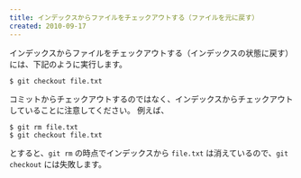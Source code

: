 ```yaml
---
title: インデックスからファイルをチェックアウトする（ファイルを元に戻す）
created: 2010-09-17
---
```


インデックスからファイルをチェックアウトする（インデックスの状態に戻す）には、下記のように実行します。

~~~
$ git checkout file.txt
~~~

コミットからチェックアウトするのではなく、インデックスからチェックアウトしていることに注意してください。
例えば、

~~~
$ git rm file.txt
$ git checkout file.txt
~~~

とすると、`git rm` の時点でインデックスから `file.txt` は消えているので、`git checkout` には失敗します。

